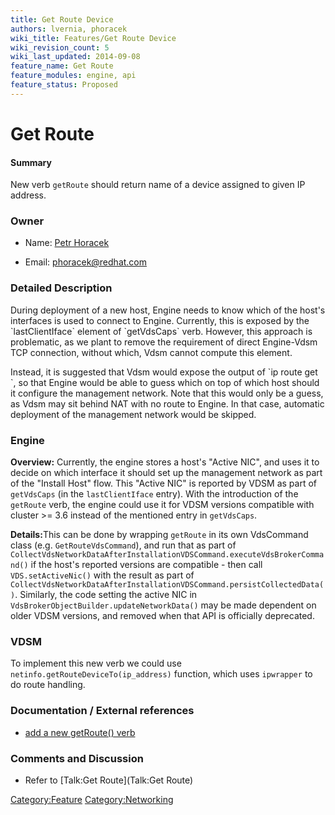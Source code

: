 ```yaml
---
title: Get Route Device
authors: lvernia, phoracek
wiki_title: Features/Get Route Device
wiki_revision_count: 5
wiki_last_updated: 2014-09-08
feature_name: Get Route
feature_modules: engine, api
feature_status: Proposed
---
```


# Get Route

#### Summary

New verb `getRoute` should return name of a device assigned to given IP address.

### Owner

*   Name: [ Petr Horacek](User:phoracek)

<!-- -->

*   Email: <phoracek@redhat.com>

### Detailed Description

During deployment of a new host, Engine needs to know which of the host's interfaces is used to connect to Engine. Currently, this is exposed by the \`lastClientIface\` element of \`getVdsCaps\` verb. However, this approach is problematic, as we plant to remove the requirement of direct Engine-Vdsm TCP connection, without which, Vdsm cannot compute this element.

Instead, it is suggested that Vdsm would expose the output of \`ip route get <addr>\`, so that Engine would be able to guess which on top of which host should it configure the management network. Note that this would only be a guess, as Vdsm may sit behind NAT with no route to Engine. In that case, automatic deployment of the management network would be skipped.

### Engine

<b>Overview:</b> Currently, the engine stores a host's "Active NIC", and uses it to decide on which interface it should set up the management network as part of the "Install Host" flow. This "Active NIC" is reported by VDSM as part of `getVdsCaps` (in the `lastClientIface` entry). With the introduction of the `getRoute` verb, the engine could use it for VDSM versions compatible with cluster >= 3.6 instead of the mentioned entry in `getVdsCaps`.

<b>Details:</b>This can be done by wrapping `getRoute` in its own VdsCommand class (e.g. `GetRouteVdsCommand`), and run that as part of `CollectVdsNetworkDataAfterInstallationVDSCommand.executeVdsBrokerCommand()` if the host's reported versions are compatible - then call `VDS.setActiveNic()` with the result as part of `CollectVdsNetworkDataAfterInstallationVDSCommand.persistCollectedData()`. Similarly, the code setting the active NIC in `VdsBrokerObjectBuilder.updateNetworkData()` may be made dependent on older VDSM versions, and removed when that API is officially deprecated.

### VDSM

To implement this new verb we could use `netinfo.getRouteDeviceTo(ip_address)` function, which uses `ipwrapper` to do route handling.

### Documentation / External references

*   [add a new getRoute() verb](https://bugzilla.redhat.com/show_bug.cgi?id=1117303)

### Comments and Discussion

*   Refer to [Talk:Get Route](Talk:Get Route)

<Category:Feature> <Category:Networking>
